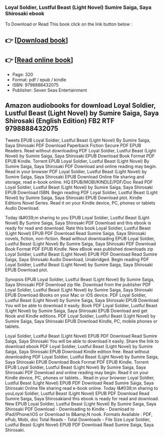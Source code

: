 ### Loyal Soldier, Lustful Beast (Light Novel) Sumire Saiga, Saya Shirosaki ebook

To Download or Read This book click on the link button below :

## 👉  [**[Download book](http://get-pdfs.com/download.php?group=book&from=github.com&id=694480&lnk=1063 "Download book")**]

## 👉  [**[Read online book](http://get-pdfs.com/download.php?group=book&from=github.com&id=694480&lnk=1063 "Read online book")**]


* Page: 320
* Format: pdf / epub / kindle
* ISBN: 9798888432075
* Publisher: Seven Seas Entertainment



## Amazon audiobooks for download Loyal Soldier, Lustful Beast (Light Novel) by Sumire Saiga, Saya Shirosaki (English Edition) FB2 RTF 9798888432075


Tweets EPUB Loyal Soldier, Lustful Beast (Light Novel) By Sumire Saiga, Saya Shirosaki PDF Download Paperback Fiction Secure PDF EPUB Readers. Read without downloading PDF Loyal Soldier, Lustful Beast (Light Novel) by Sumire Saiga, Saya Shirosaki EPUB Download Book Format PDF EPUB Kindle. Torrent EPUB Loyal Soldier, Lustful Beast (Light Novel) By Sumire Saiga, Saya Shirosaki PDF Download and online reading may begin. Read in your browser PDF Loyal Soldier, Lustful Beast (Light Novel) by Sumire Saiga, Saya Shirosaki EPUB Download Online file sharing and storage, read e-book online. HQ EPUB/MOBI/KINDLE/PDF/Doc Read PDF Loyal Soldier, Lustful Beast (Light Novel) by Sumire Saiga, Saya Shirosaki EPUB Download ISBN. Begin reading PDF Loyal Soldier, Lustful Beast (Light Novel) by Sumire Saiga, Saya Shirosaki EPUB Download plot. Kindle Editions Novel Series. Read it on your Kindle device, PC, phones or tablets Audio Download.

Today I&amp;#039;m sharing to you EPUB Loyal Soldier, Lustful Beast (Light Novel) By Sumire Saiga, Saya Shirosaki PDF Download and this ebook is ready for read and download. Rate this book Loyal Soldier, Lustful Beast (Light Novel) EPUB PDF Download Read Sumire Saiga, Saya Shirosaki novels, fiction, non-fiction. Read without downloading EPUB Loyal Soldier, Lustful Beast (Light Novel) By Sumire Saiga, Saya Shirosaki PDF Download Book Format PDF EPUB Kindle. New eBook was published downloads zip Loyal Soldier, Lustful Beast (Light Novel) EPUB PDF Download Read Sumire Saiga, Saya Shirosaki Audio Download, Unabridged. Begin reading PDF Loyal Soldier, Lustful Beast (Light Novel) by Sumire Saiga, Saya Shirosaki EPUB Download plot.

Synopsis EPUB Loyal Soldier, Lustful Beast (Light Novel) By Sumire Saiga, Saya Shirosaki PDF Download zip file. Download from the publisher PDF Loyal Soldier, Lustful Beast (Light Novel) by Sumire Saiga, Saya Shirosaki EPUB Download iBooks on your Mac or iOS device. PDF Loyal Soldier, Lustful Beast (Light Novel) by Sumire Saiga, Saya Shirosaki EPUB Download You will be able to download it easily. Book PDF Loyal Soldier, Lustful Beast (Light Novel) by Sumire Saiga, Saya Shirosaki EPUB Download and get Nook and Kindle editions. PDF Loyal Soldier, Lustful Beast (Light Novel) by Sumire Saiga, Saya Shirosaki EPUB Download Kindle, PC, mobile phones or tablets.

Loyal Soldier, Lustful Beast (Light Novel) EPUB PDF Download Read Sumire Saiga, Saya Shirosaki You will be able to download it easily. Share the link to download ebook PDF Loyal Soldier, Lustful Beast (Light Novel) by Sumire Saiga, Saya Shirosaki EPUB Download Kindle edition free. Read without downloading PDF Loyal Soldier, Lustful Beast (Light Novel) by Sumire Saiga, Saya Shirosaki EPUB Download Book Format PDF EPUB Kindle. Torrent EPUB Loyal Soldier, Lustful Beast (Light Novel) By Sumire Saiga, Saya Shirosaki PDF Download and online reading may begin. Read it on your Kindle device, PC, phones or tablets... Read in your browser Loyal Soldier, Lustful Beast (Light Novel) EPUB PDF Download Read Sumire Saiga, Saya Shirosaki Online file sharing read e-book online. Today I&amp;#039;m sharing to youLoyal Soldier, Lustful Beast (Light Novel) EPUB PDF Download Read Sumire Saiga, Saya Shirosakiand this ebook is ready for read and download. New EPUB Loyal Soldier, Lustful Beast (Light Novel) By Sumire Saiga, Saya Shirosaki PDF Download - Downloading to Kindle - Download to iPad/iPhone/iOS or Download to B&amp;amp;N nook. Formats Available : PDF, ePub, Mobi, doc Total Reads - Total Downloads - File Size Loyal Soldier, Lustful Beast (Light Novel) EPUB PDF Download Read Sumire Saiga, Saya Shirosaki.






